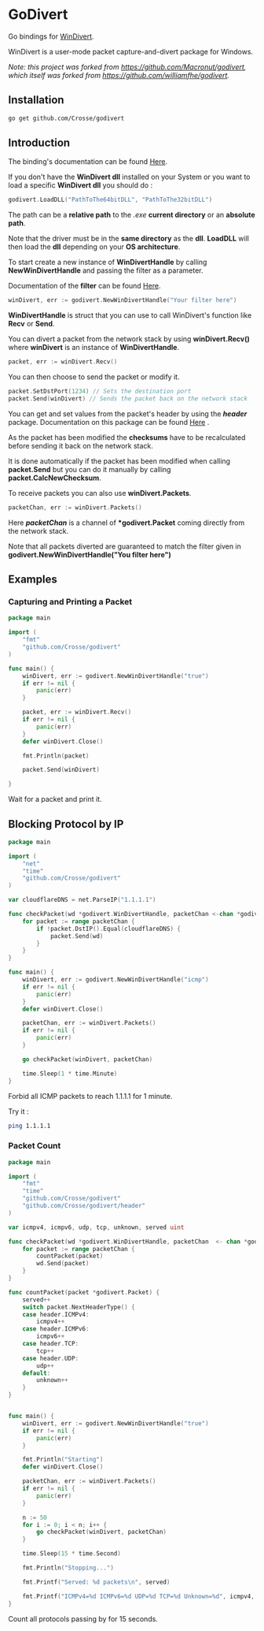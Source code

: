 # GoDivert

Go bindings for [WinDivert](https://github.com/basil00/Divert).

WinDivert is a user-mode packet capture-and-divert package for Windows.

_Note: this project was forked from <https://github.com/Macronut/godivert>, which itself was forked from
<https://github.com/williamfhe/godivert>._

## Installation

```bash
go get github.com/Crosse/godivert
```

## Introduction

The binding's documentation can be found [Here](https://godoc.org/github.com/Crosse/godivert).

If you don't have the **WinDivert dll** installed on your System or you want to load a specific **WinDivert dll** you
should do :

```go
godivert.LoadDLL("PathToThe64bitDLL", "PathToThe32bitDLL")
```

The path can be a **relative path** to the *.exe* **current directory** or an **absolute path**.

Note that the driver must be in the **same directory** as the **dll**.
**LoadDLL** will then load the **dll** depending on your **OS architecture**.

To start create a new instance of **WinDivertHandle** by calling **NewWinDivertHandle** and passing the filter as a
parameter.

Documentation of the **filter** can be found [Here](https://reqrypt.org/windivert-doc.html#filter_language).

```go
winDivert, err := godivert.NewWinDivertHandle("Your filter here")
```

**WinDivertHandle** is struct that you can use to call WinDivert's function like **Recv** or **Send**.

You can divert a packet from the network stack by using **winDivert.Recv()** where **winDivert** is an instance of
**WinDivertHandle**.

```go
packet, err := winDivert.Recv()
```

You can then choose to send the packet or modify it.

```go
packet.SetDstPort(1234) // Sets the destination port
packet.Send(winDivert) // Sends the packet back on the network stack
```

You can get and set values from the packet's header by using the **_header_** package. Documentation on this package can
be found [Here](https://godoc.org/github.com/Crosse/godivert/header) .

As the packet has been modified the **checksums** have to be recalculated before sending it back on the network stack.

It is done automatically if the packet has been modified when calling **packet.Send** but you can do it manually by
calling **packet.CalcNewChecksum**.

To receive packets you can also use **winDivert.Packets**.

```go
packetChan, err := winDivert.Packets()
```

Here **_packetChan_** is a channel of **\*godivert.Packet** coming directly from the network stack.

Note that all packets diverted are guaranteed to match the filter given in **godivert.NewWinDivertHandle("You filter
here")**

## Examples

### Capturing and Printing a Packet

```go
package main

import (
    "fmt"
    "github.com/Crosse/godivert"
)

func main() {
    winDivert, err := godivert.NewWinDivertHandle("true")
    if err != nil {
        panic(err)
    }

    packet, err := winDivert.Recv()
    if err != nil {
        panic(err)
    }
    defer winDivert.Close()

    fmt.Println(packet)

    packet.Send(winDivert)

}
```

Wait for a packet and print it.

## Blocking Protocol by IP

```go
package main

import (
    "net"
    "time"
    "github.com/Crosse/godivert"
)

var cloudflareDNS = net.ParseIP("1.1.1.1")

func checkPacket(wd *godivert.WinDivertHandle, packetChan <-chan *godivert.Packet) {
    for packet := range packetChan {
        if !packet.DstIP().Equal(cloudflareDNS) {
            packet.Send(wd)
        }
    }
}

func main() {
    winDivert, err := godivert.NewWinDivertHandle("icmp")
    if err != nil {
        panic(err)
    }
    defer winDivert.Close()

    packetChan, err := winDivert.Packets()
    if err != nil {
        panic(err)
    }

    go checkPacket(winDivert, packetChan)

    time.Sleep(1 * time.Minute)
}
```

Forbid all ICMP packets to reach 1.1.1.1 for 1 minute.

Try it :

```bash
ping 1.1.1.1
```

### Packet Count

```go
package main

import (
    "fmt"
    "time"
    "github.com/Crosse/godivert"
    "github.com/Crosse/godivert/header"
)

var icmpv4, icmpv6, udp, tcp, unknown, served uint

func checkPacket(wd *godivert.WinDivertHandle, packetChan  <- chan *godivert.Packet) {
    for packet := range packetChan {
        countPacket(packet)
        wd.Send(packet)
    }
}

func countPacket(packet *godivert.Packet) {
    served++
    switch packet.NextHeaderType() {
    case header.ICMPv4:
        icmpv4++
    case header.ICMPv6:
        icmpv6++
    case header.TCP:
        tcp++
    case header.UDP:
        udp++
    default:
        unknown++
    }
}


func main() {
    winDivert, err := godivert.NewWinDivertHandle("true")
    if err != nil {
        panic(err)
    }

    fmt.Println("Starting")
    defer winDivert.Close()

    packetChan, err := winDivert.Packets()
    if err != nil {
        panic(err)
    }

    n := 50
    for i := 0; i < n; i++ {
        go checkPacket(winDivert, packetChan)
    }

    time.Sleep(15 * time.Second)

    fmt.Println("Stopping...")

    fmt.Printf("Served: %d packets\n", served)

    fmt.Printf("ICMPv4=%d ICMPv6=%d UDP=%d TCP=%d Unknown=%d", icmpv4, icmpv6, udp, tcp, unknown)
}

```

Count all protocols passing by for 15 seconds.
